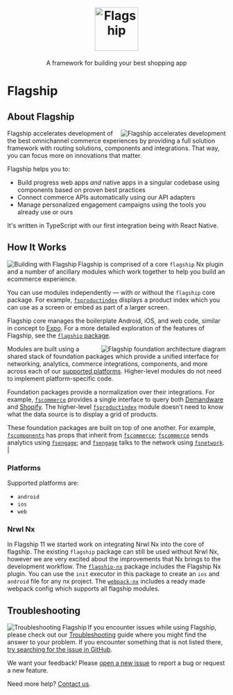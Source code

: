 <h1 align="center">
  <a href="https://brandingbrand.github.io/flagship/">
    <img alt="Flagship"
      src="https://user-images.githubusercontent.com/2915629/127563134-be64905e-d429-446d-9a53-a657c9613f6f.png"
      height="100">
  </a>
</h1>

<p align="center">
  A framework for building your best shopping app
</p>

# Flagship

## About Flagship

<img alt="Flagship accelerates development"
  src="https://user-images.githubusercontent.com/556070/38955661-4ff210c6-4323-11e8-960e-b568bc4b2bec.png"
  align="right">

Flagship accelerates development of the best omnichannel commerce experiences
by providing a full solution framework with routing solutions, components and
integrations. That way, you can focus more on innovations that matter.

Flagship helps you to:

- Build progress web apps _and_ native apps in a singular codebase using
  components based on proven best practices
- Connect commerce APIs automatically using our API adapters
- Manage personalized engagement campaigns using the tools you already use or
  ours

It's written in TypeScript with our first integration being with React Native.

## How It Works

<img alt="Building with Flagship"
  src="https://user-images.githubusercontent.com/556070/38953855-09901dc6-431e-11e8-9e50-26cb694c91e2.png"
  align="left">

Flagship is comprised of a core `flagship` Nx plugin and a number of
ancillary modules which work together to help you build an ecommerce
experience.

You can use modules independently — with or without the `flagship` core
package. For example, [`fsproductindex`](packages/fsproductindex) displays a
product index which you can use as a screen or embed as part of a larger
screen.

Flagship core manages the boilerplate Android, iOS, and web code, similar in
concept to [Expo](https://expo.io). For a more detailed exploration of the
features of Flagship, see the [`flagship` package](libs/flagship).

<img alt="Flagship foundation architecture diagram"
  src="https://user-images.githubusercontent.com/2915629/68430966-26b39880-017f-11ea-880c-10a6466c8d3b.png"
  align="right">

Modules are built using a shared stack of foundation packages which provide a
unified interface for networking, analytics, commerce integrations, components,
and more across each of our [supported platforms](#platforms). Higher-level
modules do not need to implement platform-specific code.

Foundation packages provide a normalization over their integrations. For
example, [`fscommerce`](libs/fscommerce) provides a single interface to query
both [Demandware](https://www.demandware.com) and
[Shopify](https://www.shopify.com). The higher-level
[`fsproductindex`](libs/fsproductindex) module doesn't need to know what the
data source is to display a grid of products.

These foundation packages are built on top of one another. For example,
[`fscomponents`](libs/fscomponents) has props that inherit from
[`fscommerce`](libs/fscommerce); [`fscommerce`](libs/fscommerce) sends
analytics using [`fsengage`](libs/fsengage); and [`fsengage`](libs/fsengage)
talks to the network using [`fsnetwork`](libs/fsnetwork). |

### Platforms

Supported platforms are:

- `android`
- `ios`
- `web`

### Nrwl Nx

In Flagship 11 we started work on integrating Nrwl Nx into the core of
flagship. The existing `flagship` package can still be used without Nrwl Nx,
however we are very excited about the improvements that Nx brings to the
development workflow. The [`flagship-nx`](libs/flagship-nx) package includes
the Flagship Nx plugin. You can use the `init` executor in this package to
create an `ios` and `android` file for any nx project. The
[`webpack-nx`]('libs/webpack-nx') includes a ready made webpack config which
supports all flagship modules.

## Troubleshooting

<img alt="Troubleshooting Flagship"
  src="https://user-images.githubusercontent.com/556070/38958560-9f7aab28-432b-11e8-8e67-68d781f5681d.png"
  align="left">

If you encounter issues while using Flagship, please check out our
[Troubleshooting](TROUBLESHOOTING.md) guide where you might find the answer to
your problem. If you encounter something that is not listed there, [try
searching for the issue in
GitHub](https://github.com/wSedlacek/flagship-text/issues).

We want your feedback! Please [open a new
issue](https://github.com/shipyard/flagship/issues/new) to report a bug or
request a new feature.

Need more help? [Contact us](mailto:product@brandingbrand.com).
